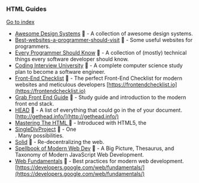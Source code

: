 ### HTML Guides
[Go to index](https://github.com/cdleon/awesome-front-end#index)
* [Awesome Design Systems](https://github.com/alexpate/awesome-design-systems) :gift_heart: - A collection of awesome design systems.
* [Best-websites-a-programmer-should-visit](https://github.com/sdmg15/Best-websites-a-programmer-should-visit) :gift_heart: - Some useful websites for programmers.
* [Every Programmer Should Know](https://github.com/mr-mig/every-programmer-should-know) :gift_heart: - A collection of (mostly) technical things every software developer should know.
* [Coding Interview University](https://github.com/jwasham/coding-interview-university) :gift_heart: - A complete computer science study plan to become a software engineer.
* [Front-End Checklist](https://github.com/thedaviddias/Front-End-Checklist) :gift_heart: - The perfect Front-End Checklist for modern websites and meticulous developers [https://frontendchecklist.io](https://frontendchecklist.io)
* [Grab Front End Guide](https://github.com/grab/front-end-guide) :gift_heart: - Study guide and introduction to the modern front end stack.
* [HEAD](https://github.com/joshbuchea/HEAD) :gift_heart: - A list of everything that could go in the <head> of your document. [http://gethead.info/](http://gethead.info/)
* [Mastering The HTML <audio> Tag](https://catswhocode.com/html-audio-tag/) :gift_heart: - Introduced with HTML5, the <audio> tag defines a sound and is used to embed audio content such as music or other streams in HTML documents.
* [SingleDivProject](https://github.com/manrajgrover/SingleDivProject) :gift_heart: - One <div>. Many possibilities.
* [Solid](https://github.com/solid/solid) :gift_heart: - Re-decentralizing the web.
* [Spellbook of Modern Web Dev](https://github.com/dexteryy/spellbook-of-modern-webdev) :gift_heart: -  A Big Picture, Thesaurus, and Taxonomy of Modern JavaScript Web Development.
* [Web Fundamentals](https://github.com/google/WebFundamentals) :gift_heart: - Best practices for modern web development. [https://developers.google.com/web/fundamentals/](https://developers.google.com/web/fundamentals/)
